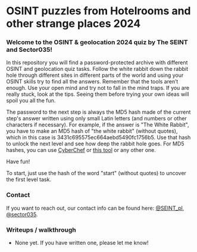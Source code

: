# OSINT puzzles from Hotelrooms and other strange places 2024

### Welcome to the OSINT & geolocation 2024 quiz by The SEINT and Sector035!

In this repository you will find a password-protected archive with different OSINT and geolocation quiz tasks.
Follow the white rabbit down the rabbit hole through different sites in different parts of the world and using your OSINT skills try to find all the answers. Remember that the tools aren’t enough. Use your open mind and try not to fall in the mind traps. If you are really stuck, look at the tips. Seeing them before trying your own ideas will spoil you all the fun.

The password to the next step is always the MD5 hash made of the current step's answer written using only small Latin letters (and numbers or other characters if necessary).
For example, if the answer is "The White Rabbit", you have to make an MD5 hash of "the white rabbit" (without quotes), which in this case is 3431c695575ec664aebd5490fc1756b5. Use that hash to unlock the next level and see how deep the rabbit hole goes.
For MD5 hashes, you can use [CyberChef](https://gchq.github.io/CyberChef/#recipe=MD5()) or [this tool](https://emn178.github.io/online-tools/md5.html) or any other one.

Have fun!

To start, just use the hash of the word "start" (without quotes) to uncover the first level task.

### Contact

If you want to reach out, our contact info can be found here: [@SEINT_pl](https://github.com/seintpl), [@sector035](https://sector035.nl).

### Writeups / walkthrough

* None yet. If you have written one, please let me know!
